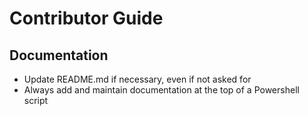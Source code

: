 # Contributor Guide

## Documentation
- Update README.md if necessary, even if not asked for
- Always add and maintain documentation at the top of a Powershell script

